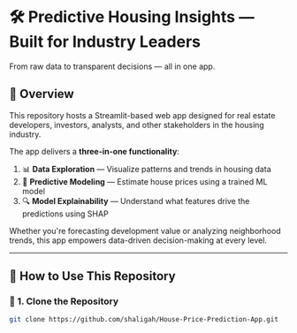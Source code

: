 # 🛠️ Predictive Housing Insights — Built for Industry Leaders
From raw data to transparent decisions — all in one app.

## 🧭 Overview

This repository hosts a Streamlit-based web app designed for real estate developers, investors, analysts, and other stakeholders in the housing industry.

The app delivers a **three-in-one functionality**:

1. 📊 **Data Exploration** — Visualize patterns and trends in housing data  
2. 🧠 **Predictive Modeling** — Estimate house prices using a trained ML model  
3. 🔍 **Model Explainability** — Understand what features drive the predictions using SHAP

Whether you're forecasting development value or analyzing neighborhood trends, this app empowers data-driven decision-making at every level.

---
## 🚀 How to Use This Repository

### 🔧 1. Clone the Repository

```bash
git clone https://github.com/shaligah/House-Price-Prediction-App.git
